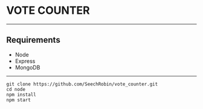 # VOTE COUNTER

---
## Requirements

* Node
* Express
* MongoDB


---

```
git clone https://github.com/SeechRobin/vote_counter.git 
cd node
npm install
npm start
```

